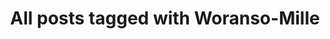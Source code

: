 ---
layout: tag
title: "All posts tagged with Woranso-Mille"
permalink: /weblog/tags/woranso-mille/
taxonomy: Woranso-Mille
---